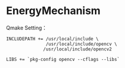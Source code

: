# EnergyMechanism


Qmake Setting：

    INCLUDEPATH += /usr/local/include \
                   /usr/local/include/opencv \
                  /usr/local/include/opencv2
                 
    LIBS += `pkg-config opencv --cflags --libs`
